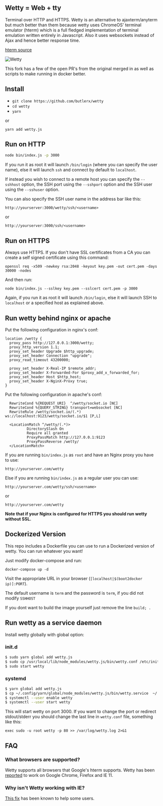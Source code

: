 Wetty = Web + tty
-----------------

Terminal over HTTP and HTTPS. Wetty is an alternative to
ajaxterm/anyterm but much better than them because wetty uses ChromeOS'
terminal emulator (hterm) which is a full fledged implementation of
terminal emulation written entirely in Javascript. Also it uses
websockets instead of Ajax and hence better response time.

[hterm source](https://chromium.googlesource.com/apps/libapps/+/master/hterm/)

![Wetty](/terminal.png?raw=true)

This fork has a few of the open PR's from the original merged in as well as scripts to make running
in docker better.

## Install

- `git clone https://github.com/butlerx/wetty`
- `cd wetty`
- `yarn`

or

`yarn add wetty.js`

## Run on HTTP

``` bash
node bin/index.js -p 3000
```

If you run it as root it will launch `/bin/login` (where you can specify
the user name), else it will launch `ssh` and connect by default to
`localhost`.

If instead you wish to connect to a remote host you can specify the
`--sshhost` option, the SSH port using the `--sshport` option and the
SSH user using the `--sshuser` option.

You can also specify the SSH user name in the address bar like this:

`http://yourserver:3000/wetty/ssh/<username>`

or

`http://yourserver:3000/ssh/<username>`

## Run on HTTPS

Always use HTTPS. If you don't have SSL certificates from a CA you can
create a self signed certificate using this command:

```
openssl req -x509 -newkey rsa:2048 -keyout key.pem -out cert.pem -days 30000 -nodes
```

And then run:

```
node bin/index.js --sslkey key.pem --sslcert cert.pem -p 3000
```

Again, if you run it as root it will launch `/bin/login`, else it will
launch SSH to `localhost` or a specified host as explained above.

## Run wetty behind nginx or apache

Put the following configuration in nginx's conf:

    location /wetty {
      proxy_pass http://127.0.0.1:3000/wetty;
      proxy_http_version 1.1;
      proxy_set_header Upgrade $http_upgrade;
      proxy_set_header Connection "upgrade";
      proxy_read_timeout 43200000;

      proxy_set_header X-Real-IP $remote_addr;
      proxy_set_header X-Forwarded-For $proxy_add_x_forwarded_for;
      proxy_set_header Host $http_host;
      proxy_set_header X-NginX-Proxy true;
    }

Put the following configuration in apache's conf:

      RewriteCond %{REQUEST_URI}  ^/wetty/socket.io [NC]
      RewriteCond %{QUERY_STRING} transport=websocket [NC]
      RewriteRule /wetty/socket.io/(.*) ws://localhost:9123/wetty/socket.io/$1 [P,L]

      <LocationMatch ^/wetty/(.*)>
              DirectorySlash On
              Require all granted
              ProxyPassMatch http://127.0.0.1:9123
              ProxyPassReverse /wetty/
      </LocationMatch>

If you are running `bin/index.js` as `root` and have an Nginx proxy you have to use:

```
http://yourserver.com/wetty
```

Else if you are running `bin/index.js` as a regular user you can use:

```
http://yourserver.com/wetty/ssh/<username>
```

or

```
http://yourserver.com/wetty
```

**Note that if your Nginx is configured for HTTPS you should run wetty without SSL.**

## Dockerized Version

This repo includes a Dockerfile you can use to run a Dockerized version of wetty. You can run
whatever you want!

Just modify docker-compose and run:

```
docker-compose up -d
```

Visit the appropriate URL in your browser (`[localhost|$(boot2docker ip)]:PORT`).

The default username is `term` and the password is `term`, if you did not modify `SSHHOST`

If you dont want to build the image yourself just remove the line `build; .`

## Run wetty as a service daemon

Install wetty globally with global option:

### init.d

```bash
$ sudo yarn global add wetty.js
$ sudo cp /usr/local/lib/node_modules/wetty.js/bin/wetty.conf /etc/init
$ sudo start wetty
```

### systemd

```bash
$ yarn global add wetty.js
$ cp ~/.config/yarn/global/node_modules/wetty.js/bin/wetty.service  ~/.config/systemd/user/
$ systemctl --user enable wetty
$ systemctl --user start wetty
```

This will start wetty on port 3000. If you want to change the port or redirect
stdout/stderr you should change the last line in `wetty.conf` file, something
like this:
```
exec sudo -u root wetty -p 80 >> /var/log/wetty.log 2>&1
```
## FAQ

### What browsers are supported?

Wetty supports all browsers that Google's hterm supports. Wetty has been [reported](https://github.com/krishnasrinivas/wetty/issues/45#issuecomment-181448586) to work on Google Chrome, Firefox and IE 11.

### Why isn't Wetty working with IE?

[This fix](https://stackoverflow.com/questions/13102116/access-denied-for-localstorage-in-ie10#20848924) has been known to help some users.
